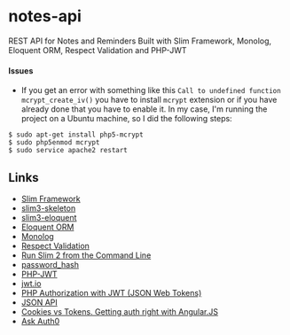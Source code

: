 # notes-api
REST API for Notes and Reminders
Built with Slim Framework, Monolog, Eloquent ORM, Respect Validation and PHP-JWT

#### Issues
- If you get an error with something like this `Call to undefined function mcrypt_create_iv()` you have to install `mcrypt` extension or if you have already done that you have to enable it. In my case, I'm running the project on a Ubuntu machine, so I did the following steps:
```
$ sudo apt-get install php5-mcrypt
$ sudo php5enmod mcrypt
$ sudo service apache2 restart
```

## Links
- [Slim Framework](https://github.com/slimphp/Slim)
- [slim3-skeleton](https://github.com/akrabat/slim3-skeleton)
- [slim3-eloquent](https://github.com/kladd/slim-eloquent)
- [Eloquent ORM](https://github.com/illuminate/database)
- [Monolog](https://github.com/Seldaek/monolog)
- [Respect Validation](https://github.com/Respect/Validation)
- [Run Slim 2 from the Command Line](https://akrabat.com/run-a-slim-2-application-from-the-command-line/)
- [password_hash](http://php.net/manual/en/function.password-hash.php)
- [PHP-JWT](https://github.com/firebase/php-jwt)
- [jwt.io](http://jwt.io/)
- [PHP Authorization with JWT (JSON Web Tokens)](http://www.sitepoint.com/php-authorization-jwt-json-web-tokens/)
- [JSON API](http://jsonapi.org/)
- [Cookies vs Tokens. Getting auth right with Angular.JS](https://auth0.com/blog/2014/01/07/angularjs-authentication-with-cookies-vs-token/)
- [Ask Auth0](https://ask.auth0.com/)
